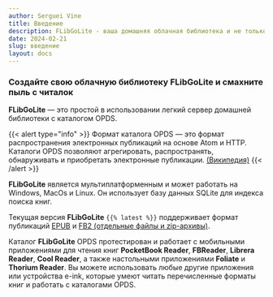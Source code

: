 ```yaml
---
author: Serguei Vine
title: Введение
description: FLibGoLite - ваша домашняя облачная библиотека и не только
date: 2024-02-21
slug: введение
layout: docs
---
```

<h3 class="text-center">Создайте свою облачную библиотеку <b>FLibGoLite</b> и смахните пыль с читалок</h3>

__FLibGoLite__ — это простой в использовании легкий сервер домашней библиотеки с каталогом OPDS.

{{< alert type="info" >}}
Формат каталога OPDS — это формат распространения электронных публикаций на основе Atom и HTTP. Каталоги OPDS позволяют агрегировать, распространять, обнаруживать и приобретать электронные публикации. [(Википедия)](https://en.wikipedia.org/wiki/Open_Publication_Distribution_System)
{{< /alert >}}

__FLibGoLite__ является мультиплатформенным и может работать на Windows, MacOs и Linux. Он использует базу данных SQLite для индекса поиска книг.

Текущая версия __FLibGoLite__ `{{% latest %}}` поддерживает формат публикаций [EPUB](https://en.wikipedia.org/wiki/EPUB) и [FB2 (отдельные файлы и zip-архивы)](https://github.com/gribuser/fb2).

Каталог __FLibGoLite__ OPDS протестирован и работает с мобильными приложениями для чтения книг __PocketBook Reader__, __FBReader__, __Librera Reader__, __Cool Reader__, а также настольными приложениями __Foliate__ и __Thorium Reader__. Вы можете использовать любые другие приложения или устройства e-ink, которые умеют читать перечисленные форматы книг и работать с каталогами OPDS.
